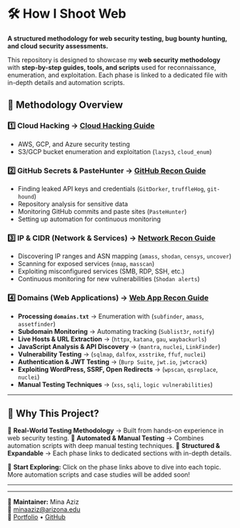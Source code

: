 # 🛠️ How I Shoot Web

**A structured methodology for web security testing, bug bounty hunting, and cloud security assessments.**

This repository is designed to showcase my **web security methodology** with **step-by-step guides, tools, and scripts** used for reconnaissance, enumeration, and exploitation. Each phase is linked to a dedicated file with in-depth details and automation scripts.

## **🔹 Methodology Overview**

### **1️⃣ Cloud Hacking** → [Cloud Hacking Guide](cloud_hacking.md)
- AWS, GCP, and Azure security testing
- S3/GCP bucket enumeration and exploitation (`lazys3`, `cloud_enum`)

### **2️⃣ GitHub Secrets & PasteHunter** → [GitHub Recon Guide](github_recon.md)
- Finding leaked API keys and credentials (`GitDorker`, `truffleHog`, `git-hound`)
- Repository analysis for sensitive data
- Monitoring GitHub commits and paste sites (`PasteHunter`)
- Setting up automation for continuous monitoring

### **3️⃣ IP & CIDR (Network & Services)** → [Network Recon Guide](network_recon.md)
- Discovering IP ranges and ASN mapping (`amass`, `shodan`, `censys`, `uncover`)
- Scanning for exposed services (`nmap`, `masscan`)
- Exploiting misconfigured services (SMB, RDP, SSH, etc.)
- Continuous monitoring for new vulnerabilities (`Shodan alerts`)

### **4️⃣ Domains (Web Applications)** → [Web App Recon Guide](web_recon.md)
- **Processing `domains.txt`** → Enumeration with (`subfinder`, `amass`, `assetfinder`)
- **Subdomain Monitoring** → Automating tracking (`Sublist3r`, `notify`)
- **Live Hosts & URL Extraction** → (`httpx`, `katana`, `gau`, `waybackurls`)
- **JavaScript Analysis & API Discovery** → (`mantra`, `nuclei`, `LinkFinder`)
- **Vulnerability Testing** → (`sqlmap`, `dalfox`, `xsstrike`, `ffuf`, `nuclei`)
- **Authentication & JWT Testing** → (`Burp Suite`, `jwt.io`, `jwtcrack`)
- **Exploiting WordPress, SSRF, Open Redirects** → (`wpscan`, `qsreplace`, `nuclei`)
- **Manual Testing Techniques** → (`xss`, `sqli`, `logic vulnerabilities`)
---

## **🚀 Why This Project?**
🔹 **Real-World Testing Methodology** → Built from hands-on experience in web security testing.
🔹 **Automated & Manual Testing** → Combines automation scripts with deep manual testing techniques.
🔹 **Structured & Expandable** → Each phase links to dedicated sections with in-depth details.

🚀 **Start Exploring:** Click on the phase links above to dive into each topic. More automation scripts and case studies will be added soon!

---

---
📌 **Maintainer:** Mina Aziz  
📧 minaaziz@arizona.edu  
🔗 [Portfolio](https://minaaziz9.github.io/Mina-Portfolio) • [GitHub](github.com/minaaziz9)

